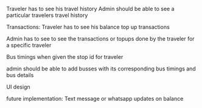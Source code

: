 Traveler has to see his travel history
Admin should be able to see a particular travelers travel history

Transactions:
Traveler has to see his balance top up transactions

Admin has to see to see the transactions or topups done by the traveler for a specific traveler

Bus timings when given the stop id for traveler

admin should be able to add busses with its corresponding bus timings and bus details


UI design

future implementation:
Text message or whatsapp updates on balance